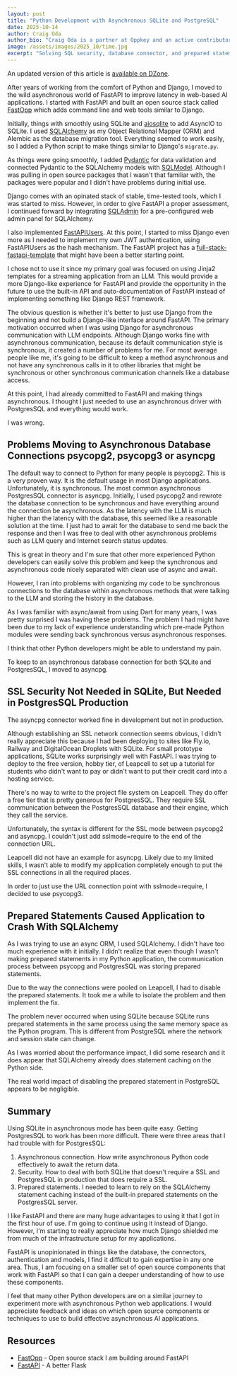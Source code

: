 ```yaml
---
layout: post
title: "Python Development with Asynchronous SQLite and PostgreSQL"
date: 2025-10-14
author: Craig Oda
author_bio: "Craig Oda is a partner at Oppkey and an active contributor to FastOpp"
image: /assets/images/2025_10/time.jpg
excerpt: "Solving SQL security, database connector, and prepared statement problems with Asynchronous PostgresSQL"
---
```


An updated version of this article is [available on DZone](https://dzone.com/articles/python-async-sqlite-postgresql-development).

After years of working from the comfort of Python and Django,
I moved to the wild asynchronous world of FastAPI to improve
latency in web-based AI applications. I started with FastAPI
and built an open source stack called [FastOpp](https://github.com/Oppkey/fastopp) which adds command line and web tools similar to Django.

Initially, things with smoothly using SQLite and
[aiosqlite](https://github.com/omnilib/aiosqlite) to add
AsyncIO to SQLite. I used [SQLAlchemy](https://www.sqlalchemy.org/) as my Object Relational
Mapper (ORM) and Alembic as the database migration tool. Everything
seemed to work easily, so I added a Python script to make things
similar to Django's `migrate.py`.

As things were going smoothly, I added [Pydantic](https://docs.pydantic.dev/latest/) for data validation and
connected Pydantic to the SQLAlchemy models with [SQLModel](https://sqlmodel.tiangolo.com/).
Although I was pulling in open source packages that I wasn't that familiar with, the packages
were popular and I didn't have problems during initial use.

Django comes with an opinated stack of stable, time-tested tools, which I was
started to miss. However, in order to give
FastAPI a proper assessment, I continued forward by integrating
[SQLAdmin](https://github.com/aminalaee/sqladmin)
for a pre-configured web admin panel for SQLAlchemy.

I also implemented [FastAPIUsers](https://github.com/fastapi-users/fastapi-users).
At this point, I started to miss Django even more as I needed to implement my own
JWT authentication, using FastAPIUsers as the hash mechanism.
The FastAPI project has a [full-stack-fastapi-template](https://github.com/fastapi/full-stack-fastapi-template)
that might have been a better starting point.

I chose not to use it since my primary goal was focused on using Jinja2
templates for a streaming application from an LLM. This would provide a more Django-like experience
for FastAPI and provide the opportunity in the future to use the built-in API and auto-documentation
of FastAPI instead of implementing something like Django REST framework.

The obvious question is whether it's better to just use Django from the beginning and
not build a Django-like interface around FastAPI. The primary motivation occurred when I was using Django for asynchronous communication with LLM endpoints. Although Django works fine with
asynchronous communication, because its default communication style is synchronous,
it created a number of problems for me. For most average people like me, it's going
to be difficult to keep a method asynchronous and not have any
synchronous calls in it to other libraries that might be synchronous or
other synchronous communication channels like a database access.

At this point, I had already committed to FastAPI and making things asynchronous.
I thought I just needed to use an asynchronous driver with PostgresSQL
and everything would work.

I was wrong.

## Problems Moving to Asynchronous Database Connections psycopg2, psycopg3 or asyncpg

The default way to connect to Python for many people is psycopg2.
This is a very proven way.  It is the default usage in most Django applications.
Unfortunately, it is synchronous. The most common asynchronous PostgresSQL connector is asyncpg.
Initially, I used psycopg2 and rewrote the database connection to be synchronous and 
have everything around the connection be asynchronous. 
As the latency with the LLM is much higher than the latency with the database,
this seemed like a reasonable solution at the time.  I just had to await
for the database to send me back the response and then I was free to deal
with other asynchronous problems such as LLM query and Internet search
status updates.

This is great in theory and I'm sure that other more experienced Python
developers can easily solve this problem and keep the synchronous and asynchronous
code nicely separated with clean use of async and await.

However, I ran into problems with organizing my code to be synchronous
connections to the database within asynchronous methods that were talking
to the LLM and storing the history in the database.

As I was familiar with async/await from using Dart for many years,
I was pretty surprised I was having these problems.  The problem
I had might have been due to my lack of experience understanding
which pre-made Python modules were sending back synchronous versus asynchronous responses.

I think that other Python developers might be able to understand my pain.

To keep to an asynchronous database connection for both SQLite and PostgresSQL,
I moved to asyncpg.  


## SSL Security Not Needed in SQLite, But Needed in PostgresSQL Production

The asyncpg connector worked fine in development but not in production.

Although establishing an SSL network connection seems obvious, I didn't really appreciate this because
I had been deploying to sites like Fly.io, Railway and DigitalOcean Droplets with SQLite.
For small prototype applications, SQLite works surprisingly well with FastAPI.
I was trying to deploy to the free version, hobby tier, of Leapcell to set up a
tutorial for students who didn't want to pay or didn't want to put their
credit card into a hosting service.

There's no way to write to the project file system on Leapcell.
They do offer a free tier that is pretty generous for PostgresSQL.
They require SSL communication between the PostgresSQL database and their engine,
which they call the service.

Unfortunately, the syntax is different for the SSL mode between psycopg2
and asyncpg.  I couldn't just add sslmode=require to the end of the connection URL.

Leapcell did not have an example for asyncpg. Likely due to my limited skills, I wasn't able to modify my application completely enough to put the SSL connections in all the required places.

In order to just use the URL connection point with sslmode=require, I decided
to use psycopg3.

## Prepared Statements Caused Application to Crash With SQLAlchemy

As I was trying to use an async ORM, I used SQLAlchemy. I
didn't have too much experience with it initially. I didn't realize that
even though I wasn't making prepared statements in my Python application,
the communication process between psycopg and PostgresSQL was storing
prepared statements.

Due to the way the connections were pooled on Leapcell, I had to disable the
prepared statements.  It took me a while to isolate the problem and
then implement the fix.

The problem never occurred when using SQLite because SQLite runs prepared statements
in the same process using the same memory space as the Python program.
This is different from PostgreSQL where the network and session state can change.

As I was worried about the performance impact, I did some research and it does appear that
SQLAlchemy already does statement caching on the Python side.

The real world impact of disabling the prepared statement in PostgreSQL
appears to be negligible.

## Summary

Using SQLite in asynchronous mode has been quite easy.  Getting PostgresSQL to work has been more difficult.
There were three areas that I had trouble with for PostgresSQL:

1. Asynchronous connection. How write asynchronous Python code effectively to await the return data.
2. Security. How to deal with both SQLite that doesn't require a SSL and PostgresSQL in production that does require a SSL.
3. Prepared statements. I needed to learn to rely on the SQLAlchemy statement caching instead of the built-in prepared statements on the PostgresSQL server.


I like FastAPI and there are many huge advantages to using it that I got in the first hour of use.
I'm going to continue using it instead of Django.  However, I'm starting to really appreciate how much Django shielded me from much of the infrastructure setup for my applications.

FastAPI is unopinionated in things like the database, the connectors, authentication and models,
I find it difficult to gain expertise in any one area.  Thus, I am focusing on a smaller set of open source components that work with FastAPI so that I can gain a deeper understanding of how to use these components.

I feel that many other Python developers are on a similar journey to experiment more with asynchronous Python web applications.  I would appreciate feedback and ideas on which open source components or techniques to use to build effective asynchronous AI applications.

## Resources

* [FastOpp](https://github.com/Oppkey/fastopp) - Open source stack I am building around FastAPI
* [FastAPI](https://fastapi.tiangolo.com/) - A better Flask